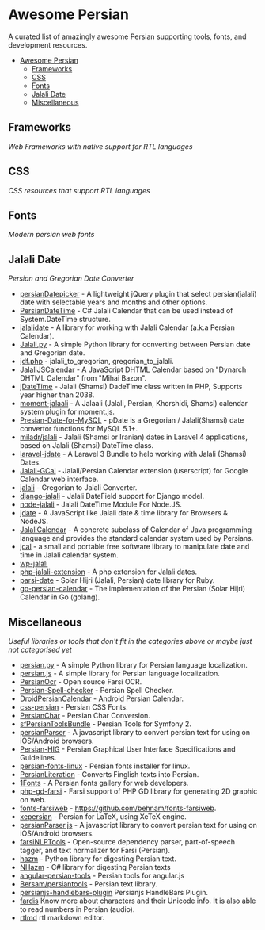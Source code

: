 # Awesome Persian
A curated list of amazingly awesome Persian supporting tools, fonts, and development resources.

- [Awesome Persian](#awesome-persian)
	- [Frameworks](#frameworks)
	- [CSS](#css)
	- [Fonts](#fonts)
	- [Jalali Date](#jalali-date)
	- [Miscellaneous](#miscellaneous)

## Frameworks
*Web Frameworks with native support for RTL languages*

## CSS
*CSS resources that support RTL languages*

## Fonts
*Modern persian web fonts*

## Jalali Date
*Persian and Gregorian Date Converter*

* [persianDatepicker](https://github.com/behzadi/persianDatepicker) - A lightweight jQuery plugin that select persian(jalali) date with selectable years and months and other options.
* [PersianDateTime](http://persiandatetime.codeplex.com/) - C# Jalali Calendar that can be used instead of System.DateTime structure.
* [jalalidate](https://github.com/aziz/jalalidate) - A library for working with Jalali Calendar (a.k.a Persian Calendar).
* [Jalali.py](https://github.com/mjnaderi/Jalali.py) - A simple Python library for converting between Persian date and Gregorian date.
* [jdf.php](http://jdf.scr.ir/) - jalali_to_gregorian, gregorian_to_jalali.
* [JalaliJSCalendar](https://github.com/farhadi/JalaliJSCalendar) - A JavaScript DHTML Calendar based on "Dynarch DHTML Calendar" from "Mihai Bazon".
* [jDateTime](https://github.com/sallar/jDateTime) - Jalali (Shamsi) DadeTime class written in PHP, Supports year higher than 2038.
* [moment-jalaali](https://github.com/jalaali/moment-jalaali) - A Jalaali (Jalali, Persian, Khorshidi, Shamsi) calendar system plugin for moment.js.
* [Presian-Date-for-MySQL](https://github.com/zoghal/Presian-Date-for-MySQL) - pDate is a Gregorian / Jalali(Shamsi) date convertor functions for MySQL 5.1+.
* [miladr/jalali](https://github.com/miladr/jalali) - Jalali (Shamsi or Iranian) dates in Laravel 4 applications, based on Jalali (Shamsi) DateTime class.
* [laravel-jdate](https://github.com/sallar/laravel-jdate) - A Laravel 3 Bundle to help working with Jalali (Shamsi) Dates.
* [Jalali-GCal](https://github.com/behnam/jalali-gcal) - Jalali/Persian Calendar extension (userscript) for Google Calendar web interface.
* [jalali](https://github.com/alireza-ahmadi/jalali) - Gregorian to Jalali Converter.
* [django-jalali](https://github.com/slashmili/django-jalali) - Jalali DateField support for Django model.
* [node-jalali](https://github.com/Geeknux/node-jalali) - Jalali DateTime Module For Node.JS.
* [jdate](https://github.com/eAmin/jdate) - A JavaScript like Jalali date & time library for Browsers & NodeJS.
* [JalaliCalendar](https://github.com/amirmehdizadeh/JalaliCalendar) - A concrete subclass of Calendar of Java programming language and provides the standard calendar system used by Persians.
* [jcal](https://github.com/ashkang/jcal) - a small and portable free software library to manipulate date and time in Jalali calendar system.
* [wp-jalali](https://github.com/wp-persian/wp-jalali)
* [php-jalali-extension](https://github.com/mohebifar/php-jalali-extension) - A php extension for Jalali dates.
* [parsi-date](https://github.com/hzamani/parsi-date) - Solar Hijri (Jalali, Persian) date library for Ruby.
* [go-persian-calendar](https://github.com/yaa110/go-persian-calendar) - The implementation of the Persian (Solar Hijri) Calendar in Go (golang).

## Miscellaneous
*Useful libraries or tools that don't fit in the categories above or maybe just not categorised yet*

* [persian.py](https://github.com/itmard/persian.py) - A simple Python library for Persian language localization.
* [persian.js](https://github.com/usablica/persian.js) - A simple library for Persian language localization.
* [PersianOcr](https://github.com/reza1615/PersianOcr) - Open source Farsi OCR.
* [Persian-Spell-checker](https://github.com/reza1615/Persian-Spell-checker) - Persian Spell Checker.
* [DroidPersianCalendar](https://github.com/ebraminio/DroidPersianCalendar) - Android Persian Calendar.
* [css-persian](https://github.com/intuxicated/css-persian) - Persian CSS Fonts.
* [PersianChar](https://github.com/intuxicated/PersianChar) - Persian Char Conversion.
* [sfPersianToolsBundle](https://github.com/intuxicated/sfPersianToolsBundle) - Persian Tools for Symfony 2.
* [persianParser](https://github.com/sallar/persianParser) - A javascript library to convert persian text for using on iOS/Android browsers.
* [Persian-HIG](https://github.com/shervinafshar/Persian-HIG) - Persian Graphical User Interface Specifications and Guidelines.
* [persian-fonts-linux](https://github.com/fzerorubigd/persian-fonts-linux) - Persian fonts installer for linux.
* [PersianLiteration](https://github.com/masihyeganeh/PersianLiteration) - Converts Finglish texts into Persian.
* [1Fonts](https://github.com/AliMD/1fonts) - A Persian fonts gallery for web developers.
* [php-gd-farsi](https://github.com/IranPhpMaster/php-gd-farsi) - Farsi support of PHP GD library for generating 2D graphic on web.
* [fonts-farsiweb](https://github.com/behnam/fonts-farsiweb) - https://github.com/behnam/fonts-farsiweb.
* [xepersian](https://github.com/vafa/xepersian) - Persian for LaTeX, using XeTeX engine.
* [persianParser.js](https://github.com/sallar/persianParser) - A javascript library to convert persian text for using on iOS/Android browsers.
* [farsiNLPTools](https://github.com/wfeely/farsiNLPTools) - Open-source dependency parser, part-of-speech tagger, and text normalizer for Farsi (Persian).
* [hazm](https://github.com/sobhe/hazm) - Python library for digesting Persian text.
* [NHazm](https://github.com/mojtaba-khallash/NHazm) - C# library for digesting Persian texts
* [angular-persian-tools](https://github.com/mohebifar/angular-persian-tools) - Persian tools for angular.js
* [Bersam/persiantools](https://github.com/Bersam/persiantools) - Persian text library.
* [persianjs-handlebars-plugin](https://github.com/MBehtemam/persianjs-handlebars-plugin) Persianjs HandleBars Plugin.
* [fardis](https://github.com/afsharm/fardis) Know more about characters and their Unicode info. It is also able to read numbers in Persian (audio).
* [rtlmd](https://github.com/dariubs/rtlmd) rtl markdown editor.
